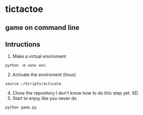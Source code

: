 # tictactoe

## game on command line

## Intructions

1. Make a virtual enviroment
```shell
python -m venv env
```
2. Activate the enviroment (linux)
```shell
source ~/Scripts/activate
```
4. Clone the repository
I don't know how to do this step yet. XD
6. Start to enjoy like you never do
```shell
python game.py
```
